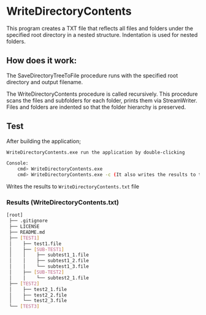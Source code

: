 # WriteDirectoryContents

This program creates a TXT file that reflects all files and folders under the specified root directory in a nested structure. Indentation is used for nested folders.

## How does it work:
The SaveDirectoryTreeToFile procedure runs with the specified root directory and output filename.

The WriteDirectoryContents procedure is called recursively. This procedure scans the files and subfolders for each folder, prints them via StreamWriter.
Files and folders are indented so that the folder hierarchy is preserved.


## Test
After building the application;

```bash
WriteDirectoryContents.exe run the application by double-clicking
```

```bash
Console:
    cmd> WriteDirectoryContents.exe
    cmd> WriteDirectoryContents.exe -c (It also writes the results to the console)
```

Writes the results to ```WriteDirectoryContents.txt``` file

### Results (WriteDirectoryContents.txt)
```sh
[root]
 ├── .gitignore
 ├── LICENSE
 ├── README.md
 ├── [TEST1]
 │    ├── test1.file
 │    ├── [SUB-TEST1]
 │    │    ├── subtest1_1.file
 │    │    ├── subtest1_2.file
 │    │    └── subtest1_3.file
 │    ├── [SUB-TEST2]
 │    │    └── subtest2_1.file
 ├── [TEST2]
 │    ├── test2_1.file
 │    ├── test2_2.file
 │    └── test2_3.file
 └── [TEST3]
```


